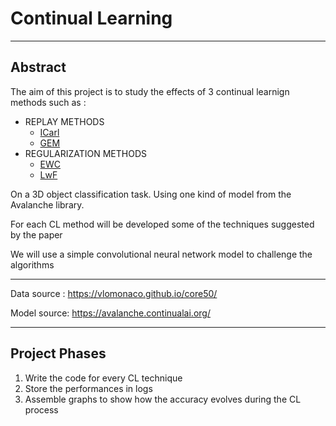 # Continual Learning

---
## Abstract
The aim of this project is to study the effects of 3 continual learnign methods such as :
- REPLAY METHODS
    -   [ICarl](https://avalanche-api.continualai.org/en/v0.5.0/generated/avalanche.training.ICaRL.html#avalanche.training.ICaRL)
    -   [GEM](https://avalanche-api.continualai.org/en/v0.5.0/generated/avalanche.training.GEM.html#avalanche.training.GEM)
- REGULARIZATION METHODS
    -   [EWC](https://avalanche-api.continualai.org/en/v0.5.0/generated/avalanche.training.EWC.html#avalanche.training.EWC) 
    -   [LwF](https://avalanche-api.continualai.org/en/v0.5.0/generated/avalanche.training.LwF.html#avalanche.training.LwF
    )   

On a 3D object classification task.
Using one kind of model from the Avalanche library.

For each CL method will be developed some of the techniques suggested by the paper

We will use a simple convolutional neural network model to challenge the algorithms 



---

Data source : https://vlomonaco.github.io/core50/

Model source: https://avalanche.continualai.org/

---
## Project Phases
1) Write the code for every CL technique 
2) Store the performances in logs 
3) Assemble graphs to show how the accuracy evolves during the CL process 

